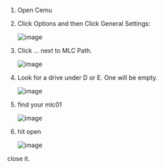 1. Open Cemu

2. Click Options and then Click General Settings:

   ![image](https://user-images.githubusercontent.com/1683513/169420404-6430a963-578f-4a0d-bd28-23701c9b3151.png)

3. Click ... next to MLC Path.
    
   ![image](https://user-images.githubusercontent.com/1683513/169420541-4a3dad20-317c-4f50-a904-7ffc710fc551.png)

4. Look for a drive under D or E. One will be empty.

    ![image](https://user-images.githubusercontent.com/1683513/169420905-ac9a5db8-b10d-4aba-a78c-3523fb6c74d5.png)

5.  find your mlc01

    ![image](https://user-images.githubusercontent.com/1683513/169421012-72c59b60-0fa6-4d95-84a1-a81c0abb7c49.png)

6.  hit open

    ![image](https://user-images.githubusercontent.com/1683513/169420255-292ab53a-9995-483f-810a-fc6e1e07f67b.png)


close it.